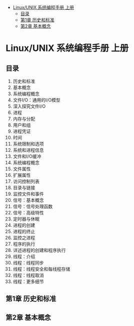 <!-- TOC -->

- [Linux/UNIX 系统编程手册 上册](#linuxunix-系统编程手册-上册)
    - [目录](#目录)
    - [第1章 历史和标准](#第1章-历史和标准)
    - [第2章 基本概念](#第2章-基本概念)

<!-- /TOC -->

# Linux/UNIX 系统编程手册 上册

## 目录

1. 历史和标准
2. 基本概念
3. 系统编程概念
4. 文件I/O：通用的I/O模型
5. 深入探究文件I/O
6. 进程
7. 内存与分配
8. 用户和组
9. 进程凭证
10. 时间
11. 系统限制和选项
12. 系统和进程信息
13. 文件和I/O缓冲
14. 系统编程概念
15. 文件属性
16. 扩展属性
17. 访问控制列表
18. 目录与链接
19. 监控文件和事件
20. 信号：基本概念
21. 信号：信号处理函数
22. 信号：高级特性
23. 定时器与休眠
24. 进程的创建
25. 进程的终止
26. 监控之进程
27. 程序的执行
28. 详述进程的创建和程序执行
29. 线程：介绍
30. 线程：线程同步
31. 线程：线程安全和每线程存储
32. 线程：线程取消
33. 线程：更多细节

## 第1章 历史和标准

## 第2章 基本概念
